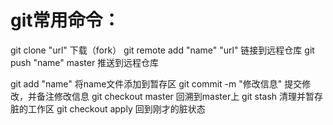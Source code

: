 # git常用命令：
git clone "url"	下载（fork）
git remote add "name" "url"	链接到远程仓库
git push "name" master	推送到远程仓库

git add "name"	将name文件添加到暂存区
git commit -m "修改信息"	提交修改，并备注修改信息
git checkout master 回溯到master上
git stash   清理并暂存脏的工作区
git checkout apply  回到刚才的脏状态